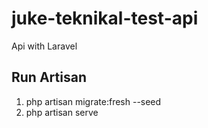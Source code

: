 # juke-teknikal-test-api
Api with Laravel

## Run Artisan

1. php artisan migrate:fresh --seed
2. php artisan serve
